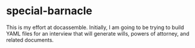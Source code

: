 # special-barnacle

This is my effort at docassemble. Initially, I am going to be trying to build YAML files for an interview that will generate wills, powers of attorney, and related documents.
